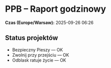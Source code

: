 # PPB – Raport godzinowy
**Czas (Europe/Warsaw):** 2025-09-26 06:26

## Status projektów
- Bezpieczny Pieszy — OK
- Zwolnij przy przejściu — OK
- Odblask ratuje życie — OK

